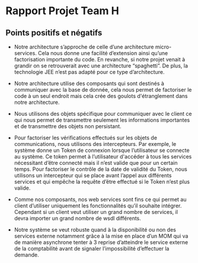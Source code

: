 # Rapport Projet Team H
## Points positifs et négatifs

-   Notre architecture s’approche de celle d’une architecture micro-services. Cela nous donne une facilité d’extension ainsi qu’une factorisation importante du code. En revanche, si notre projet venait à grandir on se retrouverait avec une architecture “spaghetti”. De plus, la technologie JEE n’est pas adapté pour ce type d’architecture.
    
-   Notre architecture utilise des composants qui sont destinés à communiquer avec la base de donnée, cela nous permet de factoriser le code à un seul endroit mais cela crée des goulots d'étranglement dans notre architecture.
    
-   Nous utilisons des objets spécifique pour communiquer avec le client ce qui nous permet de transmettre seulement les informations importantes et de transmettre des objets non persistant.
    
-   Pour factoriser les vérifications effectués sur les objets de communications, nous utilisons des intercepteurs. Par exemple, le système donne un Token de connexion lorsque l’utilisateur se connecte au système. Ce token permet à l’utilisateur d'accéder à tous les services nécessitant d’être connecté mais il n’est valide que pour un certain temps. Pour factoriser le contrôle de la date de validité du Token, nous utilisons un intercepteur qui se place avant l’appel aux différents services et qui empêche la requête d’être effectué si le Token n’est plus valide.
    
-   Comme nos composants, nos web services sont fins ce qui permet au client d’utiliser uniquement les fonctionnalités qu’il souhaite intégrer. Cependant si un client veut utiliser un grand nombre de services, il devra importer un grand nombre de wsdl différents.
    
-   Notre système se veut robuste quand à la disponibilité ou non des services externe notamment grâce à la mise en place d’un MOM qui va de manière asynchrone tenter à 3 reprise d’atteindre le service externe de la comptabilité avant de signaler l’impossibilité d’effectuer la demande.
